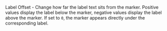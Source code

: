 Label Offset - Change how far the label text sits from the marker. Positive values display the label below the marker, negative values display the label above the marker. If set to `0`, the marker appears directly under the corresponding label.